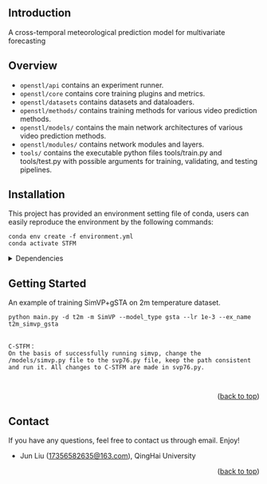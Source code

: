 ## Introduction
A cross-temporal meteorological prediction model for multivariate forecasting


## Overview

* `openstl/api` contains an experiment runner.
* `openstl/core` contains core training plugins and metrics.
* `openstl/datasets` contains datasets and dataloaders.
* `openstl/methods/` contains training methods for various video prediction methods.
* `openstl/models/` contains the main network architectures of various video prediction methods.
* `openstl/modules/` contains network modules and layers.
* `tools/` contains the executable python files tools/train.py and tools/test.py with possible arguments for training, validating, and testing pipelines.

## Installation

This project has provided an environment setting file of conda, users can easily reproduce the environment by the following commands:
```shell
conda env create -f environment.yml
conda activate STFM
```

<details close>
<summary>Dependencies</summary>

* argparse
* dask
* decord
* fvcore
* hickle
* lpips
* matplotlib
* netcdf4
* numpy
* opencv-python
* packaging
* pandas
* python<=3.10.8
* scikit-image
* scikit-learn
* torch
* timm
* tqdm
* xarray==0.19.0
</details>

## Getting Started

An example of training SimVP+gSTA on 2m temperature dataset.
```shell
python main.py -d t2m -m SimVP --model_type gsta --lr 1e-3 --ex_name t2m_simvp_gsta


C-STFM：
On the basis of successfully running simvp, change the /models/simvp.py file to the svp76.py file, keep the path consistent and run it. All changes to C-STFM are made in svp76.py.



```

<p align="right">(<a href="#top">back to top</a>)</p>




## Contact

If you have any questions, feel free to contact us through email. Enjoy!

- Jun Liu (17356582635@163.com), QingHai University

<p align="right">(<a href="#top">back to top</a>)</p>
